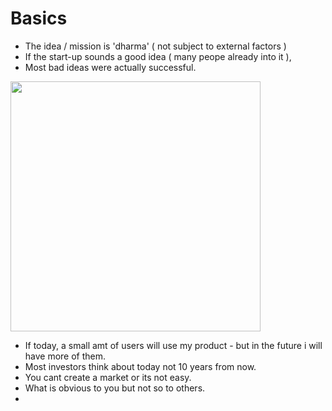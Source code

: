 # Basics

- The idea / mission is 'dharma' ( not subject to external factors )
- If the start-up sounds a good idea ( many peope already into it ),
- Most bad ideas were actually successful.


<img src="https://github.com/shekharbiswas/Startup-guide/assets/32758439/df9f0905-1d89-42f0-9725-cd0b752c8d66" width="400">


- If today, a small amt of users will use my product - but in the future i will have more of them.
- Most investors think about today not 10 years from now.
- You cant create a market or its not easy.
- What is obvious to you but not so to others.
- 
